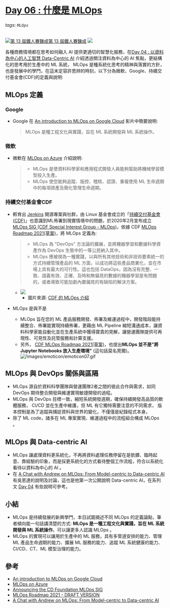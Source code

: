 # [Day 06 : 什麼是 MLOps](https://ithelp.ithome.com.tw/articles/10260304)

###### tags: `MLOps`
[![](https://d1dwq032kyr03c.cloudfront.net/images/ironman_sticker/13/ai-and-data.png?sticker "第 13 屆鐵人賽鍊成")第 13 屆鐵人賽鍊成](https://ithelp.ithome.com.tw/users/20121130/ironman/4015)
[![](https://img.shields.io/badge/iThome%E9%90%B5%E4%BA%BA%E8%B3%BD2021-%E5%A8%81%E5%88%A9%E6%96%AF-blue)](https://ithelp.ithome.com.tw/articles/10260304)

各種商務情境都在思考如何融入 AI 提供更適切的智慧化服務，在[Day 04 : 以資料為中心的人工智慧 Data-Centric AI](https://ithelp.ithome.com.tw/articles/10259708) 介紹透過關注資料為中心的 AI 焦點，更結構化的思考用於生產中的 ML 系統， MLOps 是種系統化思考的精神與落實的方針，也是發展中的學門，在這未定容許思辨的時刻，以下分為微軟、Google、持續交付基金會(CDF)的定義與說明:

MLOps 定義
--------

### Google

-   Google 在 [An introduction to MLOps on Google Cloud](https://www.youtube.com/watch?v=6gdrwFMaEZ0) 影片中簡要說明:
    
    > MLOps 是種工程文化與實踐，旨在 ML 系統開發與 ML 系統操作。
    

### 微軟

-   微軟在 [MLOps on Azure](https://github.com/microsoft/MLOps) 介紹說明:
    
    > -   MLOps 是使資料科學家和應用程式開發人員能夠幫助將機械學習模型投入生產。
    > -   MLOps 使您能夠追蹤、版控、稽核、認證、重複使用 ML 生命週期中的每項資產及簡化管理生命週期。
    

### 持續交付基金會CDF

-   孵育出 [Jenkins](https://www.jenkins.io/) 開源專案與社群，由 Linux 基金會成立的「[持續交付基金會(CDF)](https://cd.foundation/)」也意識到ML佈署到現實情境中的問題，於2020年2月宣布成立 [MLOps SIG (CDF Special Interest Group - MLOps)](https://cd.foundation/blog/2020/02/11/announcing-the-cd-foundation-mlops-sig/)，依據 CDF [MLOps Roadmap 2021(草案)](https://github.com/cdfoundation/sig-mlops/blob/master/roadmap/2021/MLOpsRoadmap2021.md)，將 MLOps 定義為:
    
    > -   MLOps 為 "DevOps" 方法論的擴展，並將機器學習和數據科學資產作為 DevOps 生態中的一等公民納入其中。
    > -   MLOps 應被視為一種實踐，以與所有其他技術和非技術要素統一的方式持續管理產品的 ML 方面，以成功將這些產品商業化，並在市場上具有最大的可行性。這也包括 DataOps，因為沒有完整、一致、語義有效、正確、及時和無偏見的數據的機器學習是有問題的，或者導致可能加劇內置偏見的有缺陷的解決方案。
    
    -   ![](https://i.imgur.com/KXOjfYp.png)
        -   圖片來源: [CDF 的 MLOps 介紹](https://cd.foundation/blog/2020/05/29/mlops-an-introduction/)
-   MLOps 是與不是
    
    -   MLOps 旨在您的 ML 產品服務開發、佈署及維運過程中，開發階段能持續整合、佈署能實現持續佈署，更藉由 ML Pipeline 縮短溝通成本，讓資料科學家能自動化並在生產系統中獲得寶貴的見解，讓營運團隊提供可再現性、可見性及託管服務和計算支援。
    -   另外， [CDF MLOps Roadmap 2021(草案)](https://github.com/cdfoundation/sig-mlops/blob/master/roadmap/2021/MLOpsRoadmap2021.md#what-is-mlops-not)，也提出**MLOps 並不是"將 Jupyter Notebooks 放入生產環境"** (這句話莫名莞爾)。  
        ![/images/emoticon/emoticon07.gif](https://ithelp.ithome.com.tw/images/emoticon/emoticon07.gif)

MLOps 與 DevOps 關係與區隔
--------------------

-   MLOps 源自於資料科學團隊與營運團隊2者之間的彼此合作與需求，如同 DevOps 期待整合開發與維運實現敏捷開發的過程。
-   MLOps 與 DevOps 目標一致，縮短系統開發週期，確保持續開發高品質的軟體服務， CI/CD 並在生產中維護，但 ML 有它獨特需要注意的不同需求， 版本控制是為了追蹤與捕捉資料與世界的變化，不僅僅是紀錄程式本身。
-   除了 ML code，諸多在 ML 專案實現、維運過程中的流程組合構成 MLOps 。

MLOps 與 Data-centric AI
-----------------------

-   MLOps 讓處理資料更系統化，不再將資料處理任務停留在是骯髒、臨時起意、靠經驗的印象，而是採更系統化的方式看待整個工作流程，符合以系統化看待以資料為中心的 AI 。
-   在 [A Chat with Andrew on MLOps: From Model-centric to Data-centric AI](https://www.youtube.com/watch?v=06-AZXmwHjo) 有吳恩達的說明及討論，這也是他第一次公開說明 Data-centric AI，在系列文 [Day 04](https://ithelp.ithome.com.tw/articles/10259708) 有些說明可參考。

小結
--

-   MLOps 是持續發展的新興學門，本日試圖摘述不同 MLOps 的定義論點，筆者傾向能一句話講清楚的方式: **MLOps 是一種工程文化與實踐，旨在 ML 系統開發與 ML 系統操作**。可以讓更多人認識 MLOps 。
-   MLOps 的實現可以讓用於生產中的 ML 服務，具有多管道安排的能力、管理 ML 產品生命週期的能力、擴展 ML 服務的能力、追蹤 ML 系統健康的能力、CI/CD、CT、ML 模型治理的能力。

參考
--

-   [An introduction to MLOps on Google Cloud](https://www.youtube.com/watch?v=6gdrwFMaEZ0)
-   [MLOps on Azure](https://github.com/microsoft/MLOps)
-   [Announcing the CD Foundation MLOps SIG](https://ithelp.ithome.com.tw/articles/(https://cd.foundation/blog/2020/02/11/announcing-the-cd-foundation-mlops-sig/))
-   [MLOps Roadmap 2021 - DRAFT VERSION](https://github.com/cdfoundation/sig-mlops/blob/master/roadmap/2021/MLOpsRoadmap2021.md)
-   [A Chat with Andrew on MLOps: From Model-centric to Data-centric AI](https://www.youtube.com/watch?v=06-AZXmwHjo)

